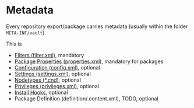 <!--
   Licensed to the Apache Software Foundation (ASF) under one or more
   contributor license agreements.  See the NOTICE file distributed with
   this work for additional information regarding copyright ownership.
   The ASF licenses this file to You under the Apache License, Version 2.0
   (the "License"); you may not use this file except in compliance with
   the License.  You may obtain a copy of the License at

       http://www.apache.org/licenses/LICENSE-2.0

   Unless required by applicable law or agreed to in writing, software
   distributed under the License is distributed on an "AS IS" BASIS,
   WITHOUT WARRANTIES OR CONDITIONS OF ANY KIND, either express or implied.
   See the License for the specific language governing permissions and
   limitations under the License.
-->

Metadata
===========

Every repository export/package carries metadata (usually within the folder `META-INF/vault`).

This is

* [Filters (filter.xml)](filter.html), mandatory
* [Package Properties (properties.xml)](properties.html), mandatory for packages
* [Configuration (config.xml)](config.html), optional
* [Settings (settings.xml)](settings.html), optional
* [Nodetypes (*.cnd)](nodetypes.html), optional
* [Privileges (privileges.xml)](privileges.html), optional
* [Install Hooks](installhooks.html), optional
* Package Definition (definition/.content.xml), TODO, optional